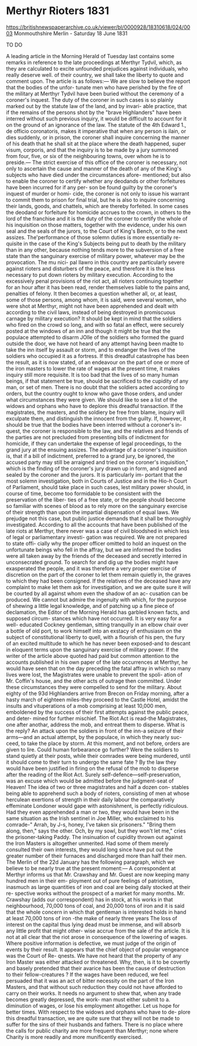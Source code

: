 # Merthyr Rioters 1831

https://britishnewspaperarchive.co.uk/viewer/bl/0000928/18310618/024/0003
Monmouthshire Merlin - Saturday 18 June 1831

TO DO

A leading article in the Morning Herald of Tuesday last contains some remarks in reference to the late proceedings at Merthyr Tydvil, which, as they are calculated to excite unfounded prejudices against individuals, who really deserve well. of their country, we shall take the liberty to quote and comment upon. The article is as follows:— We are slow to believe the report that the bodies of the unfor- tunate men who have perished by the fire of the military at Merthyr Tydvil have been buried without the ceremony of a coroner's inquest. The duty of the coroner in such cases is so plainly marked out by the statute law of the land, and by invari- able practice, that if the remains of the persons shot by the "brave Highlanders" have been interred without such previous inquiry, it would be difficult to account for it on the ground of an ignorance of the law. The statute of the 4th Edward 1., de officio coronatoris, makes it imperative that when any person is ilain, or dies suddenly, or in prison, the coroner shall inquire concerning the manner of his death that he shall sit at the place where the death happened, super visum, corporis, and that the inquiry is to be made by a jury summoned from four, five, or six of the neighbouring towns, over whom he is to preside.— The strict exercise of this office of the coroner is necessary, not only to ascertain the cause and manner of the death of any of the King's subjects who have died under the circumstances afore- mentioned; but also to enable the coroner to certify whether any deodands or other forfeitures have been incurred for if any per- son be found guilty by the coroner's inquest of murder or homi- cide, the coroner is not only to issue his warrant to commit them to prison for final trial, but he is also to inquire concerning their lands, goods, and chattels, which are thereby forfeited. In some cases the deodand or forfeiture for homicide accrues to the crown, in others to the lord of the franchise and it is the duty of the coroner to certify the whole of his inquisition on those matters, together with the evidence, under his own seal and the seals of the jurors, to the Court of King's Bench, or to the next assizes. The'performance of those solemn duties is more essentially re- quisite in the case of the King's Subjects being put to death by the military than in any other, because nothing tends more to the subversion of a free state than the sanguinary exercise of military power, whatever may be the provocation. The mu nici- pal llawro in this country are particularly severe against rioters and disturbers of the peace, and therefore it is the less necessary to put down rioters by military execution. According to the excessively penal provisions of the riot act, all rioters continuing together for an hour after it has been read, render themselves liable to the pains and, penalties of felony. It then becomes a question whether all, or, at least, some of those persons, among whom, it is said, were several women, who were shot at Merthyr, might not have been apprehended and dealt with according to the civil laws, instead of being destroyed in promiscuous carnage by military execution? It should be kept in mind that the soldiers who fired on the crowd so long, and with so fatal an effect, were securely posted at the windows of an inn and though it might be true that the populace attempted to disarm JOlle of the soldiers who formed the guard outside the door, we have not heard of any attempt having been madte to take the inn itself by assault or storm, and to endanger the lives of the soldiers who occupied it as a fortress. If this dreadful catastrophe has been the result, as it is now stated, of an endeavour on the part of one or more of the iron masters to lower the rate of wages at the present time, it makes inquiry still more requisite. It is too bad that the lives of so many human beings, if that statement be true, should be sacrificed to the cupidity of any man, or set of men. There is no doubt that the soldiers acted according to orders, but the country ought to know who gave those orders, and under what circumstances they were given. We should like to see a list of the widows and orphans who have to deplore this dreadful transaction. If the magistrates, the masters, and the soldiery be free from blame, inquiry will exculpate them, and distinguish the innocent from the guilty. If, however, it should be true that the bodies have been interred without a coroner's in- quest, the coroner is responsible to the law, and the relatives and friends of the parties are not precluded from presenting bills of indictment for homicide, if they can undertake the expense of legal proceedings, to the grand jury at the ensuing assizes. The advantage of a coroner's inquisition is, that if a bill of indictment, preferred to a grand jury, be ignored, the accused party may still be arraigned and tried on the coroner's inquisition," which is the finding of the coroner's jury drawn up in form, and signed and sealed by the coroner and the jurors. It is particularly im- portant that the most solemn investigation, both in Courts of Justice and in the Hio-h Court of Parliament, should take place in such cases, lest military power should, in course of time, become too formidable to be consistent with the preservation of the liber- ties of a free state, or the people should become so familiar with scenes of blood as to rely more on the sanguinary exercise of their strength than upon the impartial dispensation of equal laws. We prejudge not this case, but public justice demands that it shall be thoroughly investigated. According to all the accounts that have been published of the late riots at Merthyr, there never was a case of civil bloodshed in which less of legal or parliamentary investi- gation was required. We are not prepared to state offi- cially why the proper officer omitted to hold an inquest on the unfortunate beings who fell in the affray, but we are informed the bodies were all taken away by the friends of the deceased and secretly interred in unconsecrated ground. To search for and dig up the bodies might have exasperated the people, and it was therefore a very proper exercise of discretion on the part of the coroner to let them remain quietly in, the graves to which they had been consigned. If the relatives of the deceased have any complaint to make let them ask for investigation, and we are quite sure it will be courted by all against whom even the shadow of an ac- cusation can be produced. We cannot but admire the ingenuity with which, for the purpose of shewing a little legal knowledge, and of patching up a fine piece of declamation, the Editor of the Morning Herald has garbled known facts, and supposed circum- stances which have not occurred. It is very easy for a well- educated Cockney gentleman, sitting tranquilly in an elbow chair over a bottle of old port, to work himself into an exstacy of enthusiasm on the subject of constitutional liberty to quell, with a flourish of his pen, the fury of an excited multitude to which he has never been exposed-and to descant in eloquent terms upon the sanguinary exercise of military power. If the writer of the article above quoted had paid but common attention to the accounts published in his own paper of the late occurrences at Merthyr, he would have seen that on the day preceding the fatal affray in which so many lives were lost, the Magistrates were unable to prevent the spoli- ation of Mr. Coffin's house, and the other acts of outrage then committed. Under these circumstances they were compelled to send for the military. About eighty of the 93d Highlanders arrive from Brecon on Friday morning, after a hasty march of eighteen miles-they proceed to the Castle Hotel, amidst the insults and vituperations of a mob comprising at least 10,000 men, emboldened by the success of their first attempts against the public peace, and deter- mined for further mischief. The Riot Act is read-the Magistrates, one after anothar, address the mob, and entreat them to disperse. What is the reply? An attack upon the soldiers in front of the inn-a seizure of their arms—and an actual attempt, by the populace, in which they nearly suc- ceed, to take the place by storm. At this moment, and not before, orders are given to lire. Could human forbearance go further? Were the soldiers to stand quietly at their posts, while their comrades were being murdered, until it should come to their turn to undergo the same fate ? By the law they would have been justified in firing on the refusal of the mob to disperse after the reading of the Riot Act. Surely self-defence—self-preservation, was an excuse which would be admitted before the judgment-seat of Heaven! The idea of two or three magistrates and half a dozen con- stables being able to apprehend such a body of rioters, consisting of men at whose herculean exertions of strength in their daily labour the comparatively effeminate Londoner would gape with astonishment, is perfectly ridiculous. Had they even apprehended a man or two, they would have been in the same situation as the Irish sentinel in Joe Miller, who exclaimed to his comrade-" Arrah, by J-s, honey, I've taken six prisoners." "Bring them along, then," says the other. Och, by my sowl, but they won't let me," cries the prisoner-taking Paddy. The insinuation of cupidity thrown out against the Iron Masters is altogether unmerited. Had some of them merely consulted their own interests, they would long since have put out the greater number of their furnaces and discharged more than half their men. The Merlin of the 22d January has the following paragraph, which we believe to be nearly true at the present moment:— A correspondent at Merthyr informs us that Mr. Crawshay and Mr. Guest are now keeping many hundred men in their em- ployment out of pure feelings of patriotism, inasmuch as large quantities of iron and coal are being daily stocked at their re- spective works without the prospect of a market for many months. Mr. Crawshay (adds our correspondent) has in stock, at his works in that neighbourhood, 70,000 tons of coal, and 20,000 tons of iron and it is said that the whole concern in which that gentleman is interested holds in hand at least 70,000 tons of iron -the make of nearly three years The loss of interest on the capital thus lying dead must be immense, and will absorb any little profit that might other- wise accrue from the sale of the article. It is not at all clear that the riot arose in consequence of the lowering of wages. Where positive information is defective, we must judge of the origin of events by their result. It appears that the chief object of popular vengeance was the Court of Re- qnests. We have not heard that the property of any Iron Master was either attacked or threatened. Why, then, is it to be covertly and basely pretended that their avarice has been the cause of destruction to their fellow-creatures ? If the wages have been reduced, we feel persuaded that it was an act of bitter necessity on the part of the Iron Masters, and that without such reduction they could not have afforded to carry on their works. It needs no argument to shew that, when any trade becomes greatly depressed, the work- man must either submit to a. diminution of wages, or lose his employment altogether. Let us hope for better times. With respect to the widows and orphans who have to de- plore this dreadful transaction, we are quite sure that they will not be made to suffer for the sins of their husbands and fathers. There is no place where the calls for public charity are more frequent than Merthyr; none where Charity is more readily and more munificently exercised. 